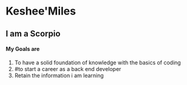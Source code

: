 # Keshee'Miles
## I am a Scorpio
#### My Goals are
1.  To have a solid foundation of knowledge with the basics of coding
2. #to start a career as a back end developer
3. Retain the information i am learning

